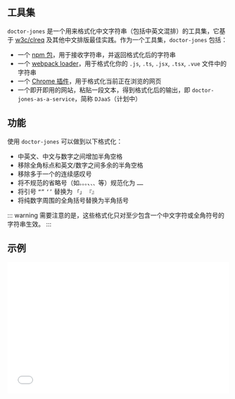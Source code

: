 ## 工具集

`doctor-jones` 是一个用来格式化中文字符串（包括中英文混排）的工具集，它基于 [w3c/clreq](https://github.com/w3c/clreq) 及其他中文排版最佳实践。作为一个工具集，`doctor-jones` 包括：

* 一个 [npm 包](https://www.npmjs.com/package/doctor-jones)，用于接收字符串，并返回格式化后的字符串
* 一个 [webpack loader](https://github.com/Leopoldthecoder/doctor-jones-loader)，用于格式化你的 `.js`, `.ts`, `.jsx`, `.tsx`, `.vue` 文件中的字符串
* 一个 [Chrome 插件](https://github.com/Leopoldthecoder/doctor-jones-extension)，用于格式化当前正在浏览的网页
* 一个即开即用的网站，粘贴一段文本，得到格式化后的输出，即 `doctor-jones-as-a-service`，简称 `DJaaS`（计划中）

## 功能

使用 `doctor-jones` 可以做到以下格式化：

* 中英文、中文与数字之间增加半角空格
* 移除全角标点和英文/数字之间多余的半角空格
* 移除多于一个的连续感叹号
* 将不规范的省略号（如`。。。`、`、、`等）规范化为 `……`
* 将引号 `“”` `‘’` 替换为 `「」` `『』`
* 将纯数字周围的全角括号替换为半角括号

::: warning
需要注意的是，这些格式化只对至少包含一个中文字符或全角符号的字符串生效。
:::

## 示例

<iframe width="100%" height="300" src="//jsfiddle.net/leopoldthecuber/9y78tmv1/9/embedded/js,html,result/" allowfullscreen="allowfullscreen" allowpaymentrequest frameborder="0"></iframe>
